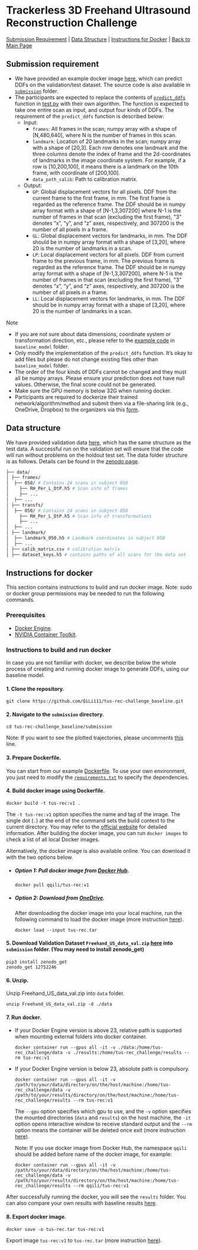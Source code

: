 # Trackerless 3D Freehand Ultrasound Reconstruction Challenge
<!-- ## About -->

[Submission Requirement](#submission-requirement) |
[Data Structure](#data-structure) |
[Instructions for Docker](#instructions-for-docker) |
[Back to Main Page](../README.md)


## Submission requirement
* We have provided an example docker image [here](#instructions-for-docker), which can predict DDFs on the validation/test dataset. The source code is also available in [`submission`](https://github.com/QiLi111/tus-rec-challenge_baseline/tree/main/submission/) folder.
* The participants are expected to replace the contents of [`predict_ddfs`](https://github.com/QiLi111/tus-rec-challenge_baseline/blob/main/submission/predict_ddfs.py) function in [test.py](https://github.com/QiLi111/tus-rec-challenge_baseline/blob/5eec6014a7de2b652cdcf7333c58e00f01348560/submission/test.py#L36) with their own algorithm. The function is expected to take one entire scan as input, and output four kinds of DDFs. 
The requirement of the `predict_ddfs` function is described below:
  * Input: 
    * `frames`: All frames in the scan; numpy array with a shape of [N,480,640], where N is the number of frames in this scan.
    * `landmark`: Location of 20 landmarks in the scan; numpy array with a shape of [20,3]. Each row denotes one landmark and the three columns denote the index of frame and the 2d-coordinates of landmarks in the image coordinate system. For example, if a row is [10,200,100], it means there is a landmark on the 10th frame, with coordinate of [200,100].
    * `data_path_calib`: Path to calibration matrix.
  * Output:  
     * `GP`: Global displacement vectors for all pixels. DDF from the current frame to the first frame, in mm. The first frame is regarded as the reference frame. The DDF should be in numpy array format with a shape of [N-1,3,307200] where N-1 is the number of frames in that scan (excluding the first frame), "3" denotes “x”, “y”, and “z” axes, respectively, and 307200 is the number of all pixels in a frame.
     * `GL`: Global displacement vectors for landmarks, in mm. The DDF should be in numpy array format with a shape of [3,20], where 20 is the number of landmarks in a scan.
     * `LP`: Local displacement vectors for all pixels. DDF from current frame to the previous frame, in mm. The previous frame is regarded as the reference frame. The DDF should be in numpy array format with a shape of [N-1,3,307200], where N-1 is the number of frames in that scan (excluding the first frame), "3" denotes “x”, “y”, and “z” axes, respectively, and 307200 is the number of all pixels in a frame.
     * `LL`: Local displacement vectors for landmarks, in mm. The DDF should be in numpy array format with a shape of [3,20], where 20 is the number of landmarks in a scan.
     
        
> [!NOTE]  
> * If you are not sure about data dimensions, coordinate system or transformation direction, etc., please refer to the [example code](https://github.com/QiLi111/tus-rec-challenge_baseline/blob/main/submission/baseline_model/Prediction.py) in `baseline_model` folder.
> * Only modify the implementation of the `predict_ddfs` function. It’s okay to add files but please do not change existing files other than `baseline_model` folder.
> *  The order of the four kinds of DDFs cannot be changed and they must all be numpy arrays. Please ensure your prediction does not have null values. Otherwise, the final score could not be generated.  
> * Make sure the GPU memory is below 32G when running docker.
> * Participants are required to dockerize their trained network/algorithm/method and submit them via a file-sharing link (e.g., OneDrive, Dropbox) to the organizers via this [form](https://forms.office.com/e/QChhNkLYiu).

## Data structure
We have provided validation data [here](https://zenodo.org/doi/10.5281/zenodo.12752246), which has the same structure as the test data. A successful run on the validation set will ensure that the code will run without problems on the holdout test set. The data folder structure is as follows. Details can be found in the [zenodo page](https://zenodo.org/doi/10.5281/zenodo.12752246).

```bash
├── data/
│ ├── frames/
│  ├── 050/ # Contains 24 scans in subject 050
│    ├── RH_Per_L_DtP.h5 # Scan info of frames 
│    ├── ...
│  ├── ...
│ ├── transfs/
│  ├── 050/ # Contains 24 scans in subject 050
│    ├── RH_Per_L_DtP.h5 # Scan info of transformations 
│    ├── ...
│  ├── ...
│ ├── landmark/
│  ├── landmark_050.h5 # Landmark coordinates in subject 050
│  ├── ...
│ ├── calib_matrix.csv # calibration matrix
│ ├── dataset_keys.h5 # contains paths of all scans for the data set
```


<!-- 
* The data structure of validation data set is explained as below:
  * Folder `frames`: contains three folders (one subject per folder), each with 24 scans. Each .h5 file corresponds to one scan, storing image of each frame within this scan. Key-value pair and name of each .h5 file are explained below. 
    * "frames" - All frames in the scan; with a shape of [N,H,W], where N refers to the number of frames in the scan, H and W denote the height and width of a frame. 
    * Notations in the name of each .h5 file: “RH”: right arm; “LH”: left arm; “Per”: perpendicular; “Par”: parallel; “L”: straight line shape; “C”: C shape; “S”: S shape; “DtP”: distal-to-proximal direction; “PtD”: proximal-to-distal direction; For example, “RH_Per_L_DtP.h5” denotes a scan on the right forearm, with ultrasound probe perpendicular of the forearm sweeping along straight line, in distal-to-proximal direction.
  * Folder `transfs`: contains three folders (one subject per folder), each with 24 scans. Each .h5 file corresponds to one scan, storing transformation of each frame within this scan. Key-value pair and name of each .h5 file are explained below. 
     * "tforms" - All transformations in the scan; with a shape of [N,4,4], where N is the number of frames in the scan, and the transformation matrix denotes the transformation from tracker tool space to camera space. 
    * Notations in the name of each .h5 file is the same as in folder `frames`.
  * Folder `landmark`: contains three .h5 files. Each corresponds to one subject, storing coordinates of landmarks for 24 scans of this subject. For each scan, the coordinates are stored in numpy array with a shape of 20×3. The first column is the index of frame; the second and third columns denote the coordinates of landmarks in the image coordinate system.
  * `calib_matrix.csv`: The calibration matrix was obtained using a pinhead-based method. The "scaling_from_pixel_to_mm" and "spatial_calibration_from_image_coordinate_system_to_tracking_tool_coordinate_system" are provided in the “calib_matrix.csv”.
  * `dataset_keys.h5`: stores all the scan name information. Keys in “dataset_keys.h5” denotes all the available scans in test set, in a format of “sub%03d__%s” where sub%03d denotes which folder, and %s denotes the scan name. For example, “sub050__LH_Par_C_DtP” means the scan in folder “050”, with file name of “LH_Par_C_DtP.h5” -->

## Instructions for docker
This section contains instructions to build and run docker image. 
Note: sudo or docker group permissions may be needed to run the following commands.

### Prerequisites
* [Docker Engine](https://docs.docker.com/engine/install/).
* [NVIDIA Container Toolkit](https://docs.nvidia.com/datacenter/cloud-native/container-toolkit/latest/install-guide.html#).
<!-- 
If you are using GPU, NVIDIA Container Toolkit may need to be installed. You can refer to the [official website](https://docs.nvidia.com/datacenter/cloud-native/container-toolkit/latest/install-guide.html) or follow the steps below.

#### 1. Configure the production repository.
```
curl -fsSL https://nvidia.github.io/libnvidia-container/gpgkey | sudo gpg --dearmor -o /usr/share/keyrings/nvidia-container-toolkit-keyring.gpg \
  && curl -s -L https://nvidia.github.io/libnvidia-container/stable/deb/nvidia-container-toolkit.list | \
    sed 's#deb https://#deb [signed-by=/usr/share/keyrings/nvidia-container-toolkit-keyring.gpg] https://#g' | \
    sudo tee /etc/apt/sources.list.d/nvidia-container-toolkit.list
```
#### 2. Update the packages list from the repository.
```
sudo apt-get update
```
#### 3. Install the NVIDIA Container Toolkit packages.
```
sudo apt-get install -y nvidia-container-toolkit
```
#### 4. Configure the container runtime by using the `nvidia-ctk` command.
```
sudo nvidia-ctk runtime configure --runtime=docker
```
#### 5. Restart the Docker daemon.
```
sudo systemctl restart docker
``` -->

### Instructions to build and run docker
In case you are not familiar with docker, we describe below the whole process of creating and running docker image to generate DDFs, using our baseline model.
#### 1. Clone the repository.
```
git clone https://github.com/QiLi111/tus-rec-challenge_baseline.git
```

#### 2. Navigate to the `submission` directory.
```
cd tus-rec-challenge_baseline/submission
```
Note: If you want to see the plotted trajectories, please uncomments [this](https://github.com/QiLi111/tus-rec-challenge_baseline/blob/5eec6014a7de2b652cdcf7333c58e00f01348560/submission/test.py#L44) line.

#### 3. Prepare Dockerfile.
You can start from our example [Dockerfile](https://github.com/QiLi111/tus-rec-challenge_baseline/blob/main/submission/Dockerfile). To use your own environment, you just need to modify the [`requirements.txt`](https://github.com/QiLi111/tus-rec-challenge_baseline/blob/main/submission/requirements.txt) to specify the dependencies.

#### 4. Build docker image using Dockerfile. 

```
docker build -t tus-rec:v1 .
```
The `-t tus-rec:v1` option specifies the name and tag of the image. The single dot (`.`) at the end of the command sets the build context to the current directory. You may refer to the [official website](https://docs.docker.com/build/building/packaging/#building) for detailed information. After building the docker image, you can run `docker images` to check a list of all local Docker images. 

Alternatively, the docker image is also available online. You can download it with the two options below.

* ##### Option 1: Pull docker image from [Docker Hub](https://hub.docker.com/r/qqili/tus-rec).
  ```
  docker pull qqili/tus-rec:v1
  ```
* ##### Option 2: Download from [OneDrive](https://liveuclac-my.sharepoint.com/:f:/g/personal/rmapqli_ucl_ac_uk/EtEuWaTnTitKrrySZAGpCBgB0a0H_H2VyedexxEkJTUZLw?e=gdZFOu). 
  After downloading the docker image into your local machine, run the following command to load the docker image (more instruction [here](https://docs.docker.com/reference/cli/docker/image/load/)).
  ```
  docker load --input tus-rec.tar
  ```

#### 5. Download Validation Dataset `Freehand_US_data_val.zip` [here](https://zenodo.org/doi/10.5281/zenodo.12752246) into `submission` folder. (You may need to install zenodo_get)
```
pip3 install zenodo_get
zenodo_get 12752246
```

#### 6. Unzip.
Unzip Freehand_US_data_val.zip into `data` folder.
```
unzip Freehand_US_data_val.zip -d ./data
```

#### 7. Run docker.
* If your Docker Engine version is above 23, relative path is supported when mounting external folders into docker container.

  ```
  docker container run --gpus all -it -v ./data:/home/tus-rec_challenge/data -v ./results:/home/tus-rec_challenge/results --rm tus-rec:v1
  ```
* If your Docker Engine version is below 23, absolute path is compulsory.

  ```
  docker container run --gpus all -it -v /path/to/your/data/directory/on/the/host/machine:/home/tus-rec_challenge/data -v /path/to/your/results/directory/on/the/host/machine:/home/tus-rec_challenge/results --rm tus-rec:v1
  ```

  The `--gpu` option specifies which gpu to use, and the `-v` option specifies the mounted directories (`data` and `results`) on the host machine, the `-it` option opens interactive window to receive standard output and the `--rm` option means the container will be deleted once exit (more instruction [here](https://docs.docker.com/reference/cli/docker/container/run/#volume)). 

  Note: If you use docker image from Docker Hub, the namespace `qqili` should be added before name of the docker image, for example:
  ```
  docker container run --gpus all -it -v /path/to/your/data/directory/on/the/host/machine:/home/tus-rec_challenge/data -v /path/to/your/results/directory/on/the/host/machine:/home/tus-rec_challenge/results --rm qqili/tus-rec:v1
  ```
<!-- You can check the status of all the running containers using command `docker ps`. -->
  
  After successfully running the docker, you will see the `results` folder. You can also compare your own results with baseline results [here](https://liveuclac-my.sharepoint.com/:f:/g/personal/rmapqli_ucl_ac_uk/Emi-85IkzN1Iscn540Was3MB2n-IFHhP6g_vZHrIuu0YjQ?e=A8Uqwy).

#### 8. Export docker image.
```
docker save -o tus-rec.tar tus-rec:v1
```
Export image `tus-rec:v1` to `tus-rec.tar` (more instruction [here](https://docs.docker.com/reference/cli/docker/image/save/)).